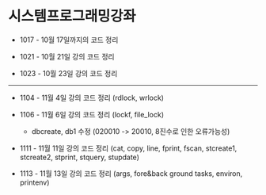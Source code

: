 # 시스템프로그래밍강좌
* 1017 - 10월 17일까지의 코드 정리

* 1021 - 10월 21일 강의 코드 정리

* 1023 - 10월 23일 강의 코드 정리
---
* 1104 - 11월 4일 강의 코드 정리 (rdlock, wrlock)

* 1106 - 11월 6일 강의 코드 정리 (lockf, file_lock)
  * dbcreate, db1 수정 (020010 -> 20010, 8진수로 인한 오류가능성)

* 1111 - 11월 11일 강의 코드 정리 (cat, copy, line, fprint, fscan, stcreate1, stcreate2, stprint, stquery, stupdate)

* 1113 - 11월 13일 강의 코드 정리 (args, fore&back ground tasks, environ, printenv)
